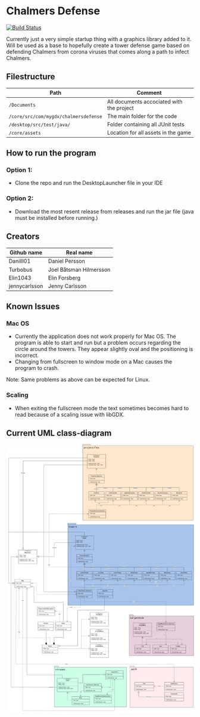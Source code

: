 # Chalmers Defense

[![Build Status](https://app.travis-ci.com/Danilll01/TDA367-OO-Projekt.svg?branch=main)](https://app.travis-ci.com/Danilll01/TDA367-OO-Projekt)

Currently just a very simple startup thing with a graphics library added to it. Will be used as a base to hopefully
create a tower defense game based on defending Chalmers from corona viruses that comes along a path to infect Chalmers.

## Filestructure
Path                                    | Comment
--------------------------------------- | -------------
`/Documents`                            | All documents accociated with the project
`/core/src/com/mygdx/chalmersdefense`   | The main folder for the code
`/desktop/src/test/java/`               | Folder containing all JUnit tests
`/core/assets`                          | Location for all assets in the game


## How to run the program
### Option 1:
* Clone the repo and run the DesktopLauncher file in your IDE

### Option 2:
* Download the most resent release from releases and run the jar file (java must be installed before running.)

## Creators

Github name   | Real name
------------- | -------------
Danilll01     | Daniel Persson
Turbobus      | Joel Båtsman Hilmersson
Elin1043      | Elin Forsberg
jennycarlsson | Jenny Carlsson

## Known Issues
### Mac OS
* Currently the application does not work properly for Mac OS. The program is able to start and run but a problem occurs regarding the circle around the towers. They appear slightly oval and the positioning is incorrect.
* Changing from fullscreen to window mode on a Mac causes the program to crash. 

Note: Same problems as above can be expected for Linux.

### Scaling
* When exiting the fullscreen mode the text sometimes becomes hard to read because of a scaling issue with libGDX. 

## Current UML class-diagram
![UML class-diagram](/Documents/UMLclass-diagramChalmersDefense.png)
